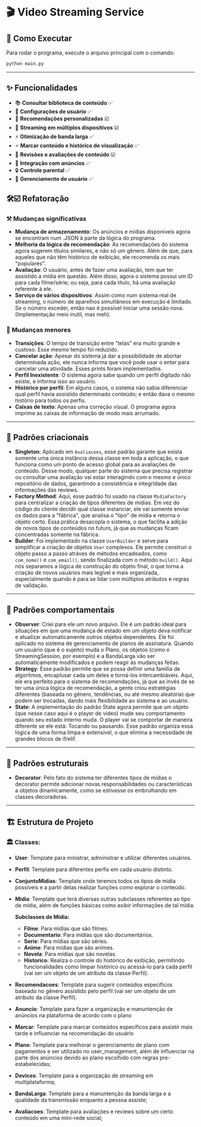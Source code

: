 
# 🎬 **Video Streaming Service**

## 🚀 **Como Executar**

Para rodar o programa, execute o arquivo principal com o comando:

```bash
python main.py
```

---

## ✨ **Funcionalidades**

- 📚 **Consultar biblioteca de conteúdo** ✅
- 👤 **Configurações de usuário** ✅
- 🤖 **Recomendações personalizadas** ☑️
- 📱 **Streaming em múltiplos dispositivos** ☑️
- ⚡ **Otimização de banda larga** ✅
- ⭐ **Marcar conteúdo e histórico de visualização** ✅
- 📝 **Revisões e avaliações de conteúdo** ☑️
- 📢 **Integração com anúncios** ✅
- 🔒 **Controle parental** ✅ 
- 👥 **Gerenciamento de usuário** ✅

## 🛠️☑️ **Refatoração**

### ⚒️ **Mudanças significativas**
- **Mudança de armazenamento**: Os anúncios e mídias disponíveis agora se encontram num .JSON à parte da lógica do programa.
- **Melhoria da lógica de recomendação**: As recomendações do sistema agora sugerem títulos similares, e não só um gênero. Além de que, para aqueles que não têm histórico de exibição, ele recomenda os mais "populares".
- **Avaliação**: O usuário, antes de fazer uma avaliação, tem que ter assistido a mídia em questão. Além disso, agora o sistema possui um ID para cada filme/série; ou seja, para cada título, há uma avaliação referente à ele. 
- **Serviço de vários dispositivos**: Assim como num sistema real de streaming, o número de aparelhos simultâneos em execução é limitado. Se o número exceder, então nao é possível iniciar uma sessão nova. (Implementação meio inutil, mas meh).
<!-- - ****: 
- ****: 
- ****: 
- ****:  -->

### 🧮 **Mudanças menores**
- **Transições**: O tempo de transição entre "telas" era muito grande e custoso. Esse mesmo tempo foi reduzido.
- **Cancelar ação**: Apesar do sistema já dar a possibilidade de abortar determinada ação, ele nunca informa que você pode usar o enter para cancelar uma atividade. Esses prints foram implementados. 
- **Perfil Inexistente**: O sistema agora sabe quando um perfil digitado não existe, e informa isso ao usuário.
- **Histórico por perfil**: Em alguns casos, o sistema não sabia diferenciar qual perfil havia assistido determinado conteúdo; e então dava o mesmo histório para todos os perfis. 
- **Caixas de texto**: Apenas uma correção visual. O programa agora imprime as caixas de informação de modo mais arrumado.

--- 

## 🧱 **Padrões criacionais**
- **Singleton**: Aplicado em ```Avaliacoes```, esse padrão garante que exista somente uma única instância dessa classe em toda a aplicação, o que funciona como um ponto de acesso global para as avaliações de conteúdo. Desse modo, qualquer parte do sistema que precisa registrar ou consultar uma avaliação vai estar interagindo com o mesmo e único repositório de dados, garantindo a consistência e integridade das informações das reviews. 
- **Factory Method**: Aqui, esse padrão foi usado na classe ```MidiaFactory``` para centralizar a criação de tipos diferentes de midias. Em vez do código do cliente decidir qual classe instanciar, ele vai somente enviar os dados para a "fábrica", que analisa o "tipo" de mídia e retorna o objeto certo. Essa prática desacopla o sistema, o que facilita a adição de novos tipos de conteúdos no futuro, já que as mudanças ficam concentradas somente na fábrica. 
- **Builder**:  Foi implementado na classe ```UserBuilder``` e serve para simplificar a criação de objetos ```User``` complexos. Ele permite construir o objeto passo a passo atráves de métodos encadeados, como ```com_nome()``` e ```com_email()```, sendo finalizada com o método ```build()```. Aqui nós separamos a lógica de construção do objeto final, o que torna a criação de novos usuários mais legível e mais organizada, especialmente quando é para se lidar com múltiplos atributos e regras de validação.
<!-- - ****: -->

---
## 👤 **Padrões comportamentais**
- **Observer**: Criei para ele um novo arquivo. Ele é um padrão ideal para situações em que uma mudança de estado em um objeto deva notificar e atualizar automaticamente outros objetos dependentes. Ele foi aplicado no sistema de gerenciamento de planos de assinatura. Quando um usuário (que é o sujeito) muda o Plano, os objetos (como o StreamingSession, por exemplo) e a BandaLarga vão ser automaticamente modificados e podem reagir às mudanças feitas.
- **Strategy**: Esse padrão permite que se possa definir uma família de algoritmos, encaplusar cada um deles e torná-los intercambiáveis. Aqui, ele era perfeito para o sistema de recomendações, já que ao invés de se ter uma única lógica de recomendação, a gente criou estratégias diferentes (baseada no gênero, tendências, ou até mesmo aleatória) que podem ser trocadas, dando mais flexibilidade ao sistema e ao usuário.
- **State**: A implementação do padrão State agora permite que um objeto (que nesse caso aqui é o player de vídeo) mude seu comportamento quando seu estado interno muda. O player vai se comportar de maneira diferente se ele está: Tocando ou pausando. Esse padrão organiza essa lógica de uma forma límpa e extensível, o que elimina a necessidade de grandes blocos de if/elif.
---

## 🎢 **Padrões estruturais**
- **Decorator**: Pelo fato do sistema ter diferentes tipos de mídias o decorator permite adicionar novas responsabilidades ou características a objetos dinamicamente, como se estivesse os embrulhando em classes decoradoras.
<!-- - **Adapter**: A função todas_as_mídias() carrega dados de um json, que tem uma estrutura específica (tipo "título", "gênero"). Esse novo padrão vai permitir que o sistema trabalhe com outras fontes de dados que possuam interfaces incompatíveis.
- **Facade**: Esse rapazinho fornece uma interface unificada e simplificada para um conjunto complexo de interfaces em um subsistema.
<!-- - ****: -->

---
## 🏗️ **Estrutura de Projeto**

### 🏛️ **Classes:**

- **User**: Template para ministrar, administrar e utilizar diferentes usuários.
- **Perfil**: Template para diferentes perfis em cada usuário distinto.
- **ConjuntoMidias**: Template onde teremos todos os tipos de mídia possíveis e a partir delas realizar funções como explorar o conteúdo.
- **Midia**: Template que terá diversas outras subclasses referentes ao tipo de mídia, além de funções básicas como exibir informações de tal mídia.

  **Subclasses de Mídia:**
  - **Filme**: Para mídias que são filmes.
  - **Documentario**: Para mídias que são documentários.
  - **Serie**: Para mídias que são séries.
  - **Anime**: Para mídias que são animes.
  - **Novela**: Para mídias que são novelas.
  - **Historico**: Realiza o controle do histórico de exibição, permitindo funcionalidades como limpar histórico ou acessá-lo para cada perfil (vai ser um objeto de um atributo da classe Perfil).

- **Recomendacoes**: Template para sugerir conteúdos específicos baseado no gênero assistido pelo perfil (vai ser um objeto de um atributo da classe Perfil).
- **Anuncio**: Template para fazer a organização e manuntenção de anúncios na plataforma de acordo com o plano 
- **Marcar**: Template para marcar conteúdos específicos para assistir mais tarde e influenciar na recomendação do usuário
- **Plano**: Template para melhorar o gerenciamento de plano com pagamentos e ser utilizado no user_management, além de influenciar na parte dos anúncios devido ao plano escolhido com regras pre-estabelecidas;
- **Devices**: Template para a organização de streaming em multiplataforma;
- **BandaLarga**: Template para a manuntenção da banda larga e a qualidade da transmissão enquanto a pessoa assiste;
- **Avaliacoes**: Template para avaliações e reviews sobre um certo conteúdo em uma mini-rede social;



